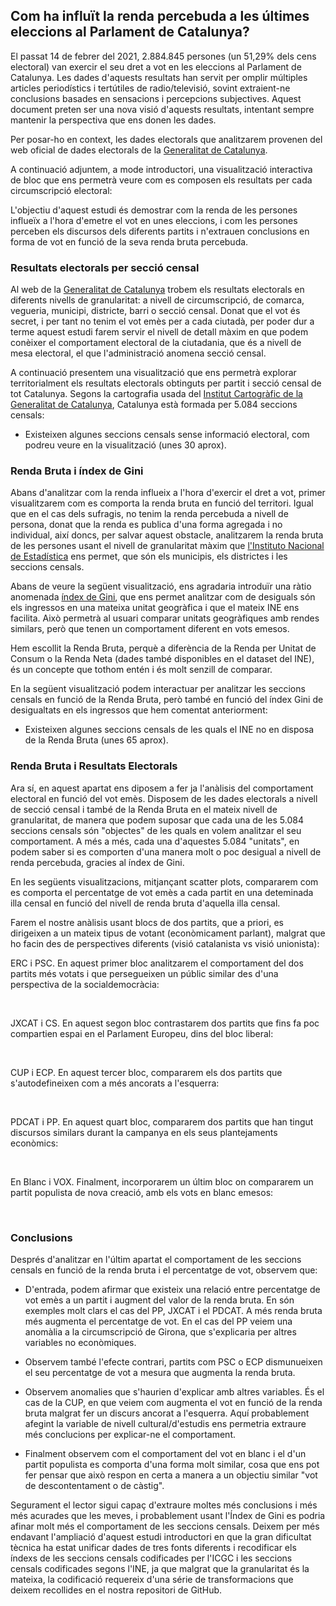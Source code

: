 ## Com ha influït la renda percebuda a les últimes eleccions al Parlament de Catalunya?

El passat 14 de febrer del 2021, 2.884.845 persones (un 51,29% dels cens electoral) van exercir el seu dret a vot en les eleccions al Parlament de Catalunya. Les dades d'aquests resultats han servit per omplir múltiples articles periodístics i tertútiles de radio/televisió, sovint extraient-ne conclusions basades en sensacions i percepcions subjectives. Aquest document preten ser una nova visió d'aquests resultats, intentant sempre mantenir la perspectiva que ens donen les dades.

Per posar-ho en context, les dades electorals que analitzarem provenen del web oficial de dades electorals de la
[Generalitat de Catalunya](https://gencat.cat/eleccions/resultatsparlament2021/resultados/resumen/AUCI).

A continuació adjuntem, a mode introductori, una visualització interactiva de bloc que ens permetrà veure com es composen els resultats per cada circumscripció electoral:

<div class="flourish-embed flourish-election" data-src="visualisation/8237234"><script src="https://public.flourish.studio/resources/embed.js"></script></div>

L'objectiu d'aquest estudi és demostrar com la renda de les persones influeïx a l'hora d'emetre el vot en unes eleccions, i com les persones perceben els discursos dels diferents partits i n'extrauen conclusions en forma de vot en funció de la seva renda bruta percebuda. 

### Resultats electorals per secció censal

Al web de la [Generalitat de Catalunya](https://gencat.cat/eleccions/resultatsparlament2021/resultados/resumen/AUCI) trobem els resultats electorals en diferents nivells de granularitat: a nivell de circumscripció, de comarca, vegueria, municipi, districte, barri o secció censal. Donat que el vot és secret, i per tant no tenim el vot emès per a cada ciutadà, per poder dur a terme aquest estudi farem servir el nivell de detall màxim en que podem conèixer el comportament electoral de la ciutadania, que és a nivell de mesa electoral, el que l'administració anomena secció censal.

A continuació presentem una visualització que ens permetrà explorar territorialment els resultats electorals obtinguts per partit i secció censal de tot Catalunya. Segons la cartografia usada del [Institut Cartogràfic de la Generalitat de Catalunya](https://www.icgc.cat/Descarregues/Cartografia-vectorial/Seccions-censals), Catalunya està formada per 5.084 seccions censals:

<div class="flourish-embed flourish-map" data-src="visualisation/8246354"><script src="https://public.flourish.studio/resources/embed.js"></script></div>
 
* Existeixen algunes seccions censals sense informació electoral, com podreu veure en la visualització (unes 30 aprox).

### Renda Bruta i índex de Gini

Abans d'analitzar com la renda influeix a l'hora d'exercir el dret a vot, primer visualitzarem com es comporta la renda bruta en funció del territori. Igual que en el cas dels sufragis, no tenim la renda percebuda a nivell de persona, donat que la renda es publica d'una forma agregada i no individual, així doncs, per salvar aquest obstacle, analitzarem la renda bruta de les persones usant el nivell de granularitat màxim que [l'Instituto Nacional de Estadística](https://www.ine.es/dynt3/inebase/es/index.htm?padre=7132) ens permet, que són els municipis, els districtes i les seccions censals. 

Abans de veure la següent visualització, ens agradaria introduïr una ràtio anomenada [índex de Gini](https://ca.wikipedia.org/wiki/Coeficient_de_Gini), que ens permet analitzar com de desiguals són els ingressos en una mateixa unitat geogràfica i que el mateix INE ens facilita. Això permetrà al usuari comparar unitats geogràfiques amb rendes similars, però que tenen un comportament diferent en vots emesos.

Hem escollit la Renda Bruta, perquè a diferència de la Renda per Unitat de Consum o la Renda Neta (dades també disponibles en el dataset del INE), és un concepte que tothom entén i és molt senzill de comparar.

En la següent visualització podem interactuar per analitzar les seccions censals en funció de la Renda Bruta, però també en funció del índex Gini de desigualtats en els ingressos que hem comentat anteriorment:

<div class="flourish-embed flourish-map" data-src="visualisation/8246723"><script src="https://public.flourish.studio/resources/embed.js"></script></div>

* Existeixen algunes seccions censals de les quals el INE no en disposa de la Renda Bruta (unes 65 aprox).

### Renda Bruta i Resultats Electorals

Ara sí, en aquest apartat ens diposem a fer ja l'anàlisis del comportament electoral en funció del vot emès. Disposem de les dades electorals a nivell de secció censal i també de la Renda Bruta en el mateix nivell de granularitat, de manera que podem suposar que cada una de les 5.084 seccions censals són "objectes" de les quals en volem analitzar el seu comportament. A més a més, cada una d'aquestes 5.084 "unitats", en podem saber si es comporten d'una manera molt o poc desigual a nivell de renda percebuda, gracies al índex de Gini.

En les següents visualitzacions, mitjançant scatter plots, compararem com es comporta el percentatge de vot emès a cada partit en una deteminada illa censal en funció del nivell de renda bruta d'aquella illa censal.

Farem el nostre anàlisis usant blocs de dos partits, que a priori, es dirigeixen a un mateix tipus de votant (econòmicament parlant), malgrat que ho facin des de perspectives diferents (visió catalanista vs visió unionista):

ERC i PSC. En aquest primer bloc analitzarem el comportament del dos partits més votats i que persegueixen un públic similar des d'una perspectiva de la socialdemocràcia: 

<div class="flourish-embed flourish-scatter" data-src="visualisation/8247441" style="width:48%; display: inline-block; vertical-align: top;"><script src="https://public.flourish.studio/resources/embed.js"></script></div>
<div class="flourish-embed flourish-scatter" data-src="visualisation/8247395" style="width:48%; display: inline-block; vertical-align: top;"><script src="https://public.flourish.studio/resources/embed.js"></script></div>

JXCAT i CS. En aquest segon bloc contrastarem dos partits que fins fa poc compartien espai en el Parlament Europeu, dins del bloc liberal:

<div class="flourish-embed flourish-scatter" data-src="visualisation/8247464" style="width:48%; display: inline-block; vertical-align: top;"><script src="https://public.flourish.studio/resources/embed.js"></script></div>
<div class="flourish-embed flourish-scatter" data-src="visualisation/8247488" style="width:48%; display: inline-block; vertical-align: top;"><script src="https://public.flourish.studio/resources/embed.js"></script></div>

CUP i ECP. En aquest tercer bloc, compararem els dos partits que s'autodefineixen com a més ancorats a l'esquerra:

<div class="flourish-embed flourish-scatter" data-src="visualisation/8247508" style="width:48%; display: inline-block; vertical-align: top;"><script src="https://public.flourish.studio/resources/embed.js"></script></div>
<div class="flourish-embed flourish-scatter" data-src="visualisation/8247529" style="width:48%; display: inline-block; vertical-align: top;"><script src="https://public.flourish.studio/resources/embed.js"></script></div>

PDCAT i PP. En aquest quart bloc, compararem dos partits que han tingut discursos similars durant la campanya en els seus plantejaments econòmics: 

<div class="flourish-embed flourish-scatter" data-src="visualisation/8246909" style="width:48%; display: inline-block; vertical-align: top;"><script src="https://public.flourish.studio/resources/embed.js"></script></div>
<div class="flourish-embed flourish-scatter" data-src="visualisation/8247352" style="width:48%; display: inline-block; vertical-align: top;"><script src="https://public.flourish.studio/resources/embed.js"></script></div>

En Blanc i VOX. Finalment, incorporarem un últim bloc on compararem un partit populista de nova creació, amb els vots en blanc emesos:

<div class="flourish-embed flourish-scatter" data-src="visualisation/8247579" style="width:48%; display: inline-block; vertical-align: top;"><script src="https://public.flourish.studio/resources/embed.js"></script></div>
<div class="flourish-embed flourish-scatter" data-src="visualisation/8247563" style="width:48%; display: inline-block; vertical-align: top;"><script src="https://public.flourish.studio/resources/embed.js"></script></div>

### Conclusions

Després d'analitzar en l'últim apartat el comportament de les seccions censals en funció de la renda bruta i el percentatge de vot, observem que:

* D'entrada, podem afirmar que existeix una relació entre percentatge de vot emès a un partit i augment del valor de la renda bruta. En són exemples molt clars el cas del PP, JXCAT i el PDCAT. A més renda bruta més augmenta el percentatge de vot. En el cas del PP veiem una anomàlia a la circumscripció de Girona, que s'explicaria per altres variables no econòmiques.

* Observem també l'efecte contrari, partits com PSC o ECP dismunueixen el seu percentatge de vot a mesura que augmenta la renda bruta. 

* Observem anomalies que s'haurien d'explicar amb altres variables. És el cas de la CUP, en que veiem com augmenta el vot en funció de la renda bruta malgrat fer un discurs ancorat a l'esquerra. Aquí probablement afegint la variable de nivell cultural/d'estudis ens permetria extraure més conclucions per explicar-ne el comportament.

* Finalment observem com el comportament del vot en blanc i el d'un partit populista es comporta d'una forma molt similar, cosa que ens pot fer pensar que això respon en certa a manera a un objectiu similar "vot de descontentament o de càstig".

Segurament el lector sigui capaç d'extraure moltes més conclusions i més més acurades que les meves, i probablement usant l'Índex de Gini es podria afinar molt més el comportament de les seccions censals. Deixem per més endavant l'ampliació d'aquest estudi introductori en que la gran dificultat tècnica ha estat unificar dades de tres fonts diferents i recodificar els índexs de les seccions censals codificades per l'ICGC i les seccions censals codificades segons l'INE, ja que malgrat que la granularitat és la mateixa, la codificació requereix d'una série de transformacions que deixem recollides en el nostra repositori de GitHub.


